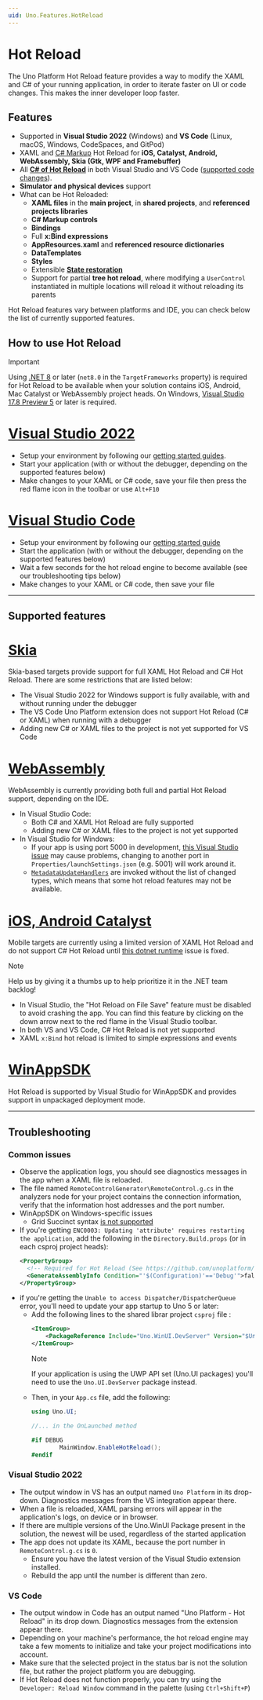 ```yaml
---
uid: Uno.Features.HotReload
---
```


# Hot Reload

The Uno Platform Hot Reload feature provides a way to modify the XAML and C# of your running application, in order to iterate faster on UI or code changes. This makes the inner developer loop faster.

## Features
- Supported in **Visual Studio 2022** (Windows) and **VS Code** (Linux, macOS, Windows, CodeSpaces, and GitPod)
- XAML and [C# Markup](xref:Reference.Markup.GettingStarted) Hot Reload for **iOS, Catalyst, Android, WebAssembly, Skia (Gtk, WPF and Framebuffer)**
- All **[C# of Hot Reload](https://learn.microsoft.com/en-us/visualstudio/debugger/hot-reload)** in both Visual Studio and VS Code ([supported code changes](https://learn.microsoft.com/en-us/visualstudio/debugger/supported-code-changes-csharp)).
- **Simulator and physical devices** support
- What can be Hot Reloaded:
  - **XAML files** in the **main project**, in **shared projects**, and **referenced projects libraries**
  - **C# Markup controls**
  - **Bindings**
  - Full **x:Bind expressions**
  - **AppResources.xaml** and **referenced resource dictionaries**
  - **DataTemplates**
  - **Styles**
  - Extensible [**State restoration**](xref:Uno.Contributing.Internals.HotReload)
  - Support for partial **tree hot reload**, where modifying a `UserControl` instantiated in multiple locations will reload it without reloading its parents

Hot Reload features vary between platforms and IDE, you can check below the list of currently supported features.

## How to use Hot Reload

> [!IMPORTANT]
> Using [.NET 8](https://dotnet.microsoft.com/en-us/download/dotnet/8.0) or later (`net8.0` in the `TargetFrameworks` property) is required for Hot Reload to be available when your solution contains iOS, Android, Mac Catalyst or WebAssembly project heads. On Windows, [Visual Studio 17.8 Preview 5](https://visualstudio.microsoft.com/vs/preview) or later is required.

# [**Visual Studio 2022**](#tab/vswin)
- Setup your environment by following our [getting started guides](xref:Uno.GetStarted.vs2022).
- Start your application (with or without the debugger, depending on the supported features below)
- Make changes to your XAML or C# code, save your file then press the red flame icon in the toolbar or use `Alt+F10`

# [**Visual Studio Code**](#tab/vscode)
- Setup your environment by following our [getting started guide](xref:Uno.GetStarted.vscode)
- Start the application (with or without the debugger, depending on the supported features below)
- Wait a few seconds for the hot reload engine to become available (see our troubleshooting tips below)
- Make changes to your XAML or C# code, then save your file

***

## Supported features

# [**Skia**](#tab/skia)

Skia-based targets provide support for full XAML Hot Reload and C# Hot Reload. There are some restrictions that are listed below:

- The Visual Studio 2022 for Windows support is fully available, with and without running under the debugger
- The VS Code Uno Platform extension does not support Hot Reload (C# or XAML) when running with a debugger
- Adding new C# or XAML files to the project is not yet supported for VS Code

# [**WebAssembly**](#tab/wasm)

WebAssembly is currently providing both full and partial Hot Reload support, depending on the IDE.

- In Visual Studio Code:
  - Both C# and XAML Hot Reload are fully supported
  - Adding new C# or XAML files to the project is not yet supported
- In Visual Studio for Windows:
  - If your app is using port 5000 in development, [this Visual Studio issue](https://developercommunity.visualstudio.com/t/BrowserLink-WebSocket-is-disconnecting-a/10500228) may cause problems, changing to another port in `Properties/launchSettings.json` (e.g. 5001) will work around it.
  - [`MetadataUpdateHandlers`](https://learn.microsoft.com/en-us/dotnet/api/system.reflection.metadata.metadataupdatehandlerattribute?view=net-7.0) are invoked without the list of changed types, which means that some hot reload features may not be available.

# [**iOS, Android Catalyst**](#tab/mobile)

Mobile targets are currently using a limited version of XAML Hot Reload and do not support C# Hot Reload until [this dotnet runtime](https://github.com/dotnet/runtime/issues/93860) issue is fixed.

> [!NOTE]
> Help us by giving it a thumbs up to help prioritize it in the .NET team backlog!

- In Visual Studio, the "Hot Reload on File Save" feature must be disabled to avoid crashing the app. You can find this feature by clicking on the down arrow next to the red flame in the Visual Studio toolbar.
- In both VS and VS Code, C# Hot Reload is not yet supported
- XAML `x:Bind` hot reload is limited to simple expressions and events

# [**WinAppSDK**](#tab/winappsdk)

Hot Reload is supported by Visual Studio for WinAppSDK and provides support in unpackaged deployment mode.

***

## Troubleshooting

### Common issues
- Observe the application logs, you should see diagnostics messages in the app when a XAML file is reloaded.
- The file named `RemoteControlGenerator\RemoteControl.g.cs` in the analyzers node for your project contains the connection information, verify that the information host addresses and the port number.
- WinAppSDK on Windows-specific issues
    - Grid Succinct syntax [is not supported](https://github.com/microsoft/microsoft-ui-xaml/issues/7043#issuecomment-1120061686)
- If you're getting `ENC0003: Updating 'attribute' requires restarting the application`, add the following in the `Directory.Build.props` (or in each csproj project heads):
  ```xml
  <PropertyGroup>
    <!-- Required for Hot Reload (See https://github.com/unoplatform/uno.templates/issues/376) -->
    <GenerateAssemblyInfo Condition="'$(Configuration)'=='Debug'">false</GenerateAssemblyInfo>
  </PropertyGroup>
  ```
- if you're getting the `Unable to access Dispatcher/DispatcherQueue` error, you'll need to update your app startup to Uno 5 or later:
  - Add the following lines to the shared librar project `csproj` file :
    ```xml
    <ItemGroup>
        <PackageReference Include="Uno.WinUI.DevServer" Version="$UnoWinUIVersion$" Condition="'$(Configuration)'=='Debug'" />
    </ItemGroup>
    ```
    > [!NOTE]
    > If your application is using the UWP API set (Uno.UI packages) you'll need to use the `Uno.UI.DevServer` package instead.
  - Then, in your `App.cs` file, add the following:
    ```csharp
    using Uno.UI;

    //... in the OnLaunched method

    #if DEBUG
            MainWindow.EnableHotReload();
    #endif
    ```

### Visual Studio 2022
- The output window in VS has an output named `Uno Platform` in its drop-down. Diagnostics messages from the VS integration appear there.
- When a file is reloaded, XAML parsing errors will appear in the application's logs, on device or in browser.
- If there are multiple versions of the Uno.WinUI Package present in the solution, the newest will be used, regardless of the started application
- The app does not update its XAML, because the port number in `RemoteControl.g.cs` is `0`.
    - Ensure you have the latest version of the Visual Studio extension installed.
    - Rebuild the app until the number is different than zero.

### VS Code
- The output window in Code has an output named "Uno Platform - Hot Reload" in its drop down. Diagnostics messages from the extension appear there.
- Depending on your machine's performance, the hot reload engine may take a few moments to initialize and take your project modifications into account.
- Make sure that the selected project in the status bar is not the solution file, but rather the project platform you are debugging.
- If Hot Reload does not function properly, you can try using the `Developer: Reload Window` command in the palette (using `Ctrl+Shift+P`)